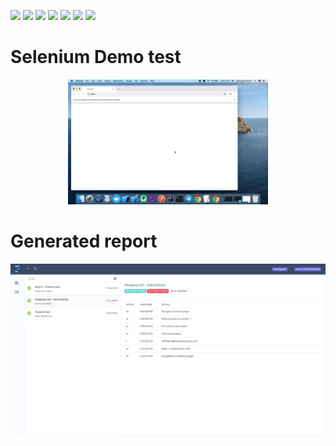 <p float="left">
<img src="https://img.shields.io/badge/ Project - Maven - Green">
<img src="https://img.shields.io/badge/Design Pattern - Page Object Model - blueviolet">
<img src="https://img.shields.io/badge/ Framework - TestNG - Orange">
<img src="https://img.shields.io/badge/ Report - Extent Reports - Blue">
<img src="https://img.shields.io/badge/ Test - Data Driven - Red">
<img src="https://img.shields.io/badge/ Test - Parallel - Purple">
<img src="https://img.shields.io/badge/ Read Excel - POI XML - Pink">
</p>

<h1>Selenium Demo test </h1>
<p align="center">
<img src="demo.gif" height="200"> 
</p>

<h1> Generated report </h1>
<img src="report.png">